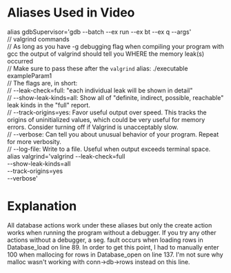 # Aliases Used in Video

alias gdbSupervisor='gdb --batch --ex run --ex bt --ex q --args'  
// valgrind commands  
// As long as you have -g debugging flag when compiling your program with gcc the output of valgrind should tell you WHERE the memory leak(s) occurred  
// Make sure to pass these after the `valgrind` alias: ./executable exampleParam1  
// The flags are, in short:  
//    --leak-check=full: "each individual leak will be shown in detail"  
//    --show-leak-kinds=all: Show all of "definite, indirect, possible, reachable" leak kinds in the "full" report.  
//    --track-origins=yes: Favor useful output over speed. This tracks the origins of uninitialized values, which could be very useful for memory errors. Consider turning off if Valgrind is unacceptably slow.  
//    --verbose: Can tell you about unusual behavior of your program. Repeat for more verbosity.  
//    --log-file: Write to a file. Useful when output exceeds terminal space.  
alias valgrind='valgrind --leak-check=full \
         --show-leak-kinds=all \
         --track-origins=yes \
         --verbose'  


# Explanation

All database actions work under these aliases but only the create action works when running the program without a debugger. If you try any other actions without a debugger, a seg. fault occurs when loading rows in Database_load on line 89. In order to get this point, I had to manually enter 100 when mallocing for rows in Database_open on line 137. I'm not sure why malloc wasn't working with conn->db->rows instead on this line.
